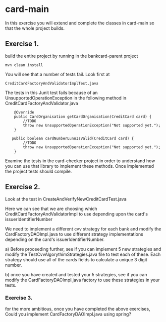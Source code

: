 # card-main

In this exercise you will extend and complete the classes in card-main so that the whole project builds.

## Exercise 1.

build the entire project by running in the bankcard-parent project
```
mvn clean install
```
You will see that a number of tests fail. 
Look first at 
```
CreditCardFactoryAndValidatorImplTest.java
```
The tests in this Junit  test fails because of an UnsupportedOperationException in the following method in CreditCardFactoryAndValidator.java

```
    @Override
    public CardOrganisation getCardOrganisation(CreditCard card) {
        //TODO
        throw new UnsupportedOperationException("Not supported yet.");
    }

   public boolean cardNumberLunnIsValid(CreditCard card) {
        //TODO
        throw new UnsupportedOperationException("Not supported yet.");
    }
```
Examine the tests in the card-checker project in order to understand how you can use that library to implement these methods. 
Once implemented the project tests should compile.

## Exercise 2.

Look at the test in CreateAndVerifyNewCreditCardTest.java

Here we can see that we are choosing which CreditCardFactoryAndValidatorImpl to use depending upon the card's issuerIdentifierNumber 

We need to implement a different cvv strategy for each bank and modify the CardFactoryDAOImpl.java to use different strategy implementations depending on the card's issuerIdentifierNumber. 

a) Before proceeding further, see if you can implement 5 new strategies and modify the TestCvvAlgorythimStrategies.java file to test each of these.
Each strategy should use all of the cards fields to calculate a unique 3 digit number.

b) once you have created  and tested your 5 strategies, see if you can modify the CardFactoryDAOImpl.java factory to use these strategies in your tests.

### Exercise 3.
for the more ambitious, once you have completed the above exercises, 
Could you implement CardFactoryDAOImpl.java using spring?




